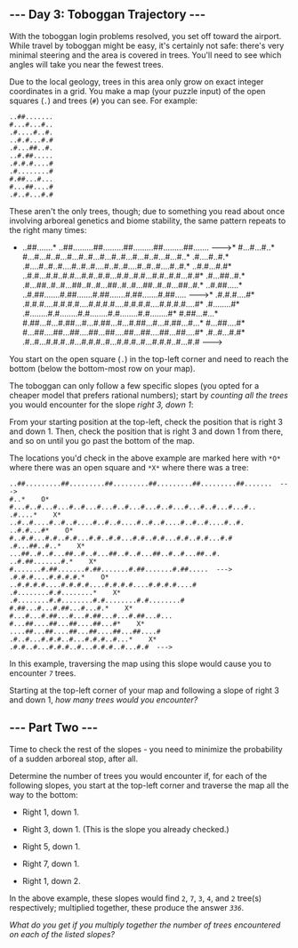 ## --- Day 3: Toboggan Trajectory --- ##

With the toboggan login problems resolved, you set off toward the
airport. While travel by toboggan might be easy, it's certainly not
safe: there's very minimal steering and the area is covered in trees.
You'll need to see which angles will take you near the fewest trees.

Due to the local geology, trees in this area only grow on exact integer
coordinates in a grid. You make a map (your puzzle input) of the open
squares (`.`) and trees (`#`) you can see. For example:

    ..##.......
    #...#...#..
    .#....#..#.
    ..#.#...#.#
    .#...##..#.
    ..#.##.....
    .#.#.#....#
    .#........#
    #.##...#...
    #...##....#
    .#..#...#.#

These aren't the only trees, though; due to something you read about
once involving arboreal genetics and biome stability, the same pattern
repeats to the right many times:

*    ..##.......*    ..##.........##.........##.........##.........##.......  --->*    #...#...#..*    #...#...#..#...#...#..#...#...#..#...#...#..#...#...#..*    .#....#..#.*    .#....#..#..#....#..#..#....#..#..#....#..#..#....#..#.*    ..#.#...#.#*    ..#.#...#.#..#.#...#.#..#.#...#.#..#.#...#.#..#.#...#.#*    .#...##..#.*    .#...##..#..#...##..#..#...##..#..#...##..#..#...##..#.*    ..#.##.....*    ..#.##.......#.##.......#.##.......#.##.......#.##.....  --->*    .#.#.#....#*    .#.#.#....#.#.#.#....#.#.#.#....#.#.#.#....#.#.#.#....#*    .#........#*    .#........#.#........#.#........#.#........#.#........#*    #.##...#...*    #.##...#...#.##...#...#.##...#...#.##...#...#.##...#...*    #...##....#*    #...##....##...##....##...##....##...##....##...##....#*    .#..#...#.#*    .#..#...#.#.#..#...#.#.#..#...#.#.#..#...#.#.#..#...#.#  --->

You start on the open square (`.`) in the top-left corner and need to
reach the bottom (below the bottom-most row on your map).

The toboggan can only follow a few specific slopes (you opted for a
cheaper model that prefers rational numbers); start by *counting all
the trees* you would encounter for the slope *right 3, down 1*:

From your starting position at the top-left, check the position that is
right 3 and down 1. Then, check the position that is right 3 and down 1
from there, and so on until you go past the bottom of the map.

The locations you'd check in the above example are marked here with `*O*`
where there was an open square and `*X*` where there was a tree:

    ..##.........##.........##.........##.........##.........##.......  --->
    #..*    O*    #...#..#...#...#..#...#...#..#...#...#..#...#...#..#...#...#..
    .#....*    X*    ..#..#....#..#..#....#..#..#....#..#..#....#..#..#....#..#.
    ..#.#...#*    O*    #..#.#...#.#..#.#...#.#..#.#...#.#..#.#...#.#..#.#...#.#
    .#...##..#..*    X*    ...##..#..#...##..#..#...##..#..#...##..#..#...##..#.
    ..#.##.......#.*    X*    #.......#.##.......#.##.......#.##.......#.##.....  --->
    .#.#.#....#.#.#.#.*    O*    ..#.#.#.#....#.#.#.#....#.#.#.#....#.#.#.#....#
    .#........#.#........*    X*    .#........#.#........#.#........#.#........#
    #.##...#...#.##...#...#.*    X*    #...#...#.##...#...#.##...#...#.##...#...
    #...##....##...##....##...#*    X*    ....##...##....##...##....##...##....#
    .#..#...#.#.#..#...#.#.#..#...*    X*    .#.#..#...#.#.#..#...#.#.#..#...#.#  --->

In this example, traversing the map using this slope would cause you to
encounter *`7`* trees.

Starting at the top-left corner of your map and following a slope of
right 3 and down 1, *how many trees would you encounter?*

## --- Part Two --- ##

Time to check the rest of the slopes - you need to minimize the
probability of a sudden arboreal stop, after all.

Determine the number of trees you would encounter if, for each of the
following slopes, you start at the top-left corner and traverse the map
all the way to the bottom:

  * Right 1, down 1.

  * Right 3, down 1. (This is the slope you already checked.)

  * Right 5, down 1.

  * Right 7, down 1.

  * Right 1, down 2.

In the above example, these slopes would find `2`, `7`, `3`, `4`, and `2`
tree(s) respectively; multiplied together, these produce the answer *`336`*.

*What do you get if you multiply together the number of trees
encountered on each of the listed slopes?*
